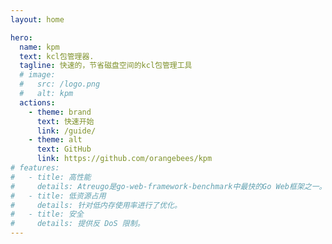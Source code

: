 ```yaml
---
layout: home

hero:
  name: kpm
  text: kcl包管理器.
  tagline: 快速的，节省磁盘空间的kcl包管理工具
  # image:
  #   src: /logo.png
  #   alt: kpm
  actions:
    - theme: brand
      text: 快速开始
      link: /guide/
    - theme: alt
      text: GitHub
      link: https://github.com/orangebees/kpm
# features:
#   - title: 高性能
#     details: Atreugo是go-web-framework-benchmark中最快的Go Web框架之一。针对速度进行了优化。在现代硬件上轻松处理超过 100K qps 和超过 100 万个并发保持活动状态的连接
#   - title: 低资源占用
#     details: 针对低内存使用率进行了优化。
#   - title: 安全
#     details: 提供反 DoS 限制。
---
```

